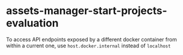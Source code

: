 # assets-manager-start-projects-evaluation

To access API endpoints exposed by a different docker container from within a current one, use `host.docker.internal` instead of `localhost`